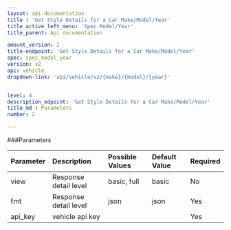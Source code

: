 ```yaml
---
layout: api-documentation
title : 'Get Style Details for a Car Make/Model/Year'
title_active_left_menu: 'Spec Model/Year'
title_parent: Api documentation

amount_version: 2
title-endpoint: 'Get Style Details for a Car Make/Model/Year'
spec: spec_model_year
version: v2
api: vehicle
dropdown-link: 'api/vehicle/v2/{make}/{model}/{year}'


level: 4
description_edpoint: 'Get Style Details for a Car Make/Model/Year'
title_md : Parameters
number: 2

---
```


###Parameters

| Parameter  	| Description                | Possible Values   | Default Value | Required |
|:--------------|:---------------------------|:----------------- |:------------- |:-------- |
| view			| Response detail level      | basic, full       | basic         | No       |
| fmt			| Response detail level      | json              | json          | Yes      |
| api_key    	| vehicle api key            |                   |               | Yes      |